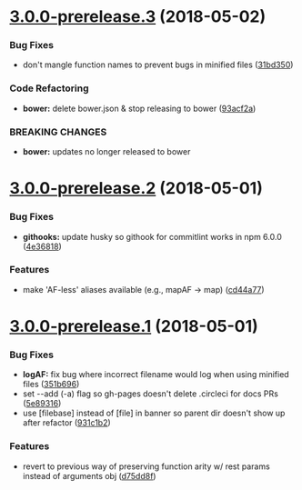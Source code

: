 <a name="3.0.0-prerelease.3"></a>
# [3.0.0-prerelease.3](https://github.com/AsyncAF/AsyncAF/compare/v2.0.0...v3.0.0-prerelease.3) (2018-05-02)


### Bug Fixes

* don't mangle function names to prevent bugs in minified files ([31bd350](https://github.com/AsyncAF/AsyncAF/commit/31bd350))


### Code Refactoring

* **bower:** delete bower.json & stop releasing to bower ([93acf2a](https://github.com/AsyncAF/AsyncAF/commit/93acf2a))


### BREAKING CHANGES

* **bower:** updates no longer released to bower


<a name="3.0.0-prerelease.2"></a>
# [3.0.0-prerelease.2](https://github.com/AsyncAF/AsyncAF/compare/v2.0.0...v3.0.0-prerelease.2) (2018-05-01)


### Bug Fixes

* **githooks:** update husky so githook for commitlint works in npm 6.0.0 ([4e36818](https://github.com/AsyncAF/AsyncAF/commit/4e36818))


### Features

* make 'AF-less' aliases available (e.g., mapAF -> map) ([cd44a77](https://github.com/AsyncAF/AsyncAF/commit/cd44a77))


<a name="3.0.0-prerelease.1"></a>
# [3.0.0-prerelease.1](https://github.com/AsyncAF/AsyncAF/compare/v2.0.0...v3.0.0-prerelease.1) (2018-05-01)


### Bug Fixes

* **logAF:** fix bug where incorrect filename would log when using minified files ([351b696](https://github.com/AsyncAF/AsyncAF/commit/351b696))
* set --add (-a) flag so gh-pages doesn't delete .circleci for docs PRs ([5e89316](https://github.com/AsyncAF/AsyncAF/commit/5e89316))
* use [filebase] instead of [file] in banner so parent dir doesn't show up after refactor ([931c1b2](https://github.com/AsyncAF/AsyncAF/commit/931c1b2))


### Features

* revert to previous way of preserving function arity w/ rest params instead of arguments obj ([d75dd8f](https://github.com/AsyncAF/AsyncAF/commit/d75dd8f))
